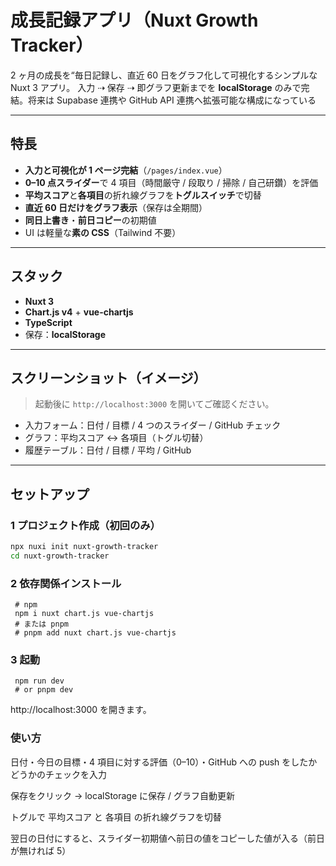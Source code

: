 # 成長記録アプリ（Nuxt Growth Tracker）

2 ヶ月の成長を“毎日記録し、直近 60 日をグラフ化して可視化するシンプルな Nuxt 3 アプリ。
入力 ⇢ 保存 ⇢ 即グラフ更新までを **localStorage** のみで完結。将来は Supabase 連携や GitHub API 連携へ拡張可能な構成になっている

---

## 特長

- **入力と可視化が 1 ページ完結**（`/pages/index.vue`）
- **0–10 点スライダー**で 4 項目（時間厳守 / 段取り / 掃除 / 自己研鑽）を評価
- **平均スコア**と**各項目**の折れ線グラフを**トグルスイッチ**で切替
- **直近 60 日だけをグラフ表示**（保存は全期間）
- **同日上書き**・**前日コピー**の初期値
- UI は軽量な**素の CSS**（Tailwind 不要）

---

## スタック

- **Nuxt 3**
- **Chart.js v4** + **vue-chartjs**
- **TypeScript**
- 保存：**localStorage**

---

## スクリーンショット（イメージ）

> 起動後に `http://localhost:3000` を開いてご確認ください。

- 入力フォーム：日付 / 目標 / 4 つのスライダー / GitHub チェック
- グラフ：平均スコア ↔ 各項目（トグル切替）
- 履歴テーブル：日付 / 目標 / 平均 / GitHub

---

## セットアップ

### 1 プロジェクト作成（初回のみ）

```bash
npx nuxi init nuxt-growth-tracker
cd nuxt-growth-tracker

```

### 2 依存関係インストール

```
 # npm
 npm i nuxt chart.js vue-chartjs
 # または pnpm
 # pnpm add nuxt chart.js vue-chartjs
```

### 3 起動

```
 npm run dev
 # or pnpm dev
```

http://localhost:3000 を開きます。

### 使い方

日付・今日の目標・4 項目に対する評価（0–10）・GitHub への push をしたかどうかのチェックを入力

保存をクリック → localStorage に保存 / グラフ自動更新

トグルで 平均スコア と 各項目 の折れ線グラフを切替

翌日の日付にすると、スライダー初期値へ前日の値をコピーした値が入る（前日が無ければ 5）
